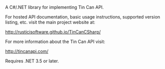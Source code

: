 A C#/.NET library for implementing Tin Can API.

For hosted API documentation, basic usage instructions, supported version listing, etc. visit the main project website at:

http://rusticisoftware.github.io/TinCanCSharp/

For more information about the Tin Can API visit:

http://tincanapi.com/

Requires .NET 3.5 or later.
